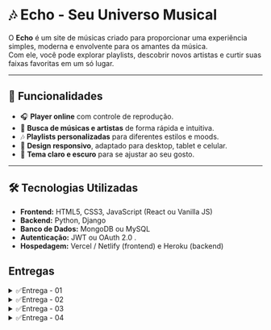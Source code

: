 # 🎶 Echo - Seu Universo Musical

O **Echo** é um site de músicas criado para proporcionar uma experiência simples, moderna e envolvente para os amantes da música.  
Com ele, você pode explorar playlists, descobrir novos artistas e curtir suas faixas favoritas em um só lugar.  

---

## 🚀 Funcionalidades

- 🎧 **Player online** com controle de reprodução.  
- 🔎 **Busca de músicas e artistas** de forma rápida e intuitiva.  
- 🎶 **Playlists personalizadas** para diferentes estilos e moods.  
- 📱 **Design responsivo**, adaptado para desktop, tablet e celular.  
- 🌙 **Tema claro e escuro** para se ajustar ao seu gosto.  

---

## 🛠️ Tecnologias Utilizadas

- **Frontend:** HTML5, CSS3, JavaScript (React ou Vanilla JS)  
- **Backend:** Python, Django  
- **Banco de Dados:** MongoDB ou MySQL  
- **Autenticação:** JWT ou OAuth 2.0 . 
- **Hospedagem:** Vercel / Netlify (frontend) e Heroku (backend)  

## Entregas
<details>
<summary>✅Entrega - 01</summary>

 **Quadro Jira**
![Backlog do Echo](./9b9bcbfe-3674-4ebf-bd80-5903eb4a3c72.png)

[📄 **Documentação no Google Docs**](https://docs.google.com/document/d/1iIE2TN-brDPJG4-VLgA5vC3a-OJslN4rudeJ6qXee54/edit?tab=t.0#heading=h.ydhtqjk9ltrr)

[▶️ **Screencast Figma**](https://youtu.be/5f4h1V8EvZw?si=Puvt2TmS40G6oNOg)
</details>

<details>
<summary>✅Entrega - 02</summary>

[![Site](https://img.shields.io/badge/Acesse%20o%20jira-blue)](https://ech0music.atlassian.net/jira/software/projects/SCRUM/summary?atlOrigin=eyJpIjoiMzAyZGU1NzY4YWVjNGJiN2E0NGM1YjFjZjZjOGI5ZjUiLCJwIjoiaiJ9)

![sprint 2](sprint2.jpg)

![backlog](backlogjira.jpg)

[![Site](https://img.shields.io/badge/Acesse%20meu%20site-blue)](https://alvezz.pythonanywhere.com)

[▶️ **Screencast Deploy**](https://www.youtube.com/watch?v=XL0pxdvjNLw)

***Programação em par***  
Sessão do Dia 29/09/2025 - Desenvolvimento da Página Home  
Foco: Estrutura e componentes principais da página Home.

Piloto (Driver): Pedro Guerra  
Navegador (Navigator): Ramses

**Atividades Realizadas:**
- Criação da estrutura semântica do HTML da página Home (header, banner, serviços, footer).
- Estilização do layout principal com CSS.
- Implementação do menu de navegação.
- Ajustes de design para garantir a consistência visual em diferentes tamanhos de tela.

</details>

<details>
<summary>✅Entrega - 03</summary>

![sprint 3](sprint3.jpg)


***Programação em par***
sessão do Dia 20/10/2025 - Desenvolvimento das historias e preparação da implementação junto com o deploy
foco: estrutura das novas funcionalidades
Piloto (Driver): Pedro Guerra
Navegador (Navigator): Ramses


**Atividades Realizadas (Implementação das Histórias):**
- Integração do player com backend para reprodução de músicas.
- Testes unitários iniciais para funcionalidades críticas do player.

**Ajustes no Deploy:**
- Configuração de variáveis de ambiente no backend e frontend.
- Ajustes no build para compatibilidade com Vercel.

**Implementação CI/CD:**
- Configuração de pipeline no GitHub Actions:
  - Build automático do frontend e backend.

</details>

<details>
<summary>✅Entrega - 04</summary>
</details>

